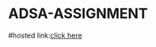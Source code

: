 # ADSA-ASSIGNMENT
#hosted link:<a  href="https://adsaassignmentvaithiyanathan.on.drv.tw/project/ADSA_ASSIGNMENT/ADSA%20_ASSIGN/" >click here </a>
